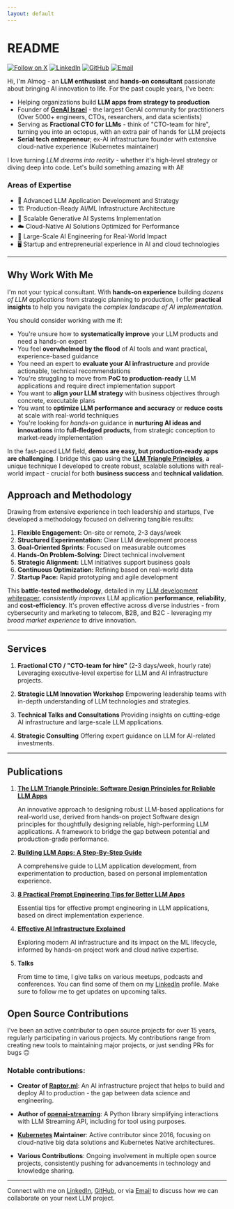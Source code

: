 ```yaml
---
layout: default
---
```


# README

[![Follow on X](https://img.shields.io/badge/@AlmogBaku-000?style=for-the-badge&logo=x&logoColor=white)][x]
[![LinkedIn](https://img.shields.io/badge/LinkedIn-0077B5?style=for-the-badge&logo=linkedin&logoColor=white)][linkedin]
[![GitHub](https://img.shields.io/badge/GitHub-100000?style=for-the-badge&logo=github&logoColor=white)][github]
[![Email](https://img.shields.io/badge/Email-D14836?style=for-the-badge&logo=gmail&logoColor=white)][mailto]

Hi, I'm Almog - an **LLM enthusiast** and **hands-on consultant** passionate about bringing AI innovation to life. For
the past couple years, I've been:

- Helping organizations build **LLM apps from strategy to production**
- Founder of [**GenAI Israel**](https://llm.org.il) - the largest GenAI community for practitioners (Over 5000+
  engineers, CTOs, researchers, and data
  scientists)
- Serving as **Fractional CTO for LLMs** - think of "CTO-team for hire", turning you into an octopus, with
  an extra pair of hands for LLM projects
- **Serial tech entrepreneur**; ex-AI infrastructure founder with extensive cloud-native experience (Kubernetes
  maintainer)

I love turning *LLM dreams into reality* - whether it's high-level strategy or diving deep into code. Let's build
something amazing with AI!

### Areas of Expertise

- 🧠 Advanced LLM Application Development and Strategy
- 🏗️ Production-Ready AI/ML Infrastructure Architecture
- 🌟 Scalable Generative AI Systems Implementation
- ☁️ Cloud-Native AI Solutions Optimized for Performance
- 🚀 Large-Scale AI Engineering for Real-World Impact
- 🖥️ Startup and entrepreneurial experience in AI and cloud technologies

---

## Why Work With Me

I'm not your typical consultant. With **hands-on experience** building *dozens of LLM applications* from strategic
planning to production, I offer **practical insights** to help you navigate the *complex landscape of AI
implementation*.

You should consider working with me if:

- You're unsure how to **systematically improve** your LLM products and need a hands-on expert
- You feel **overwhelmed by the flood** of AI tools and want practical, experience-based guidance
- You need an expert to **evaluate your AI infrastructure** and provide actionable, technical recommendations
- You're struggling to move from **PoC to production-ready** LLM applications and require direct implementation support
- You want to **align your LLM strategy** with business objectives through concrete, executable plans
- You want to **optimize LLM performance and accuracy** or **reduce costs** at scale with real-world techniques
- You're looking for _hands-on_ guidance in **nurturing AI ideas and innovations** into **full-fledged products**, from
  strategic conception to market-ready implementation

In the fast-paced LLM field, **demos are easy, but production-ready apps are challenging**. I bridge this gap using the
[**LLM Triangle Principles**][ltp], a unique technique I developed to create robust, scalable solutions with real-world
impact - crucial for both **business success** and **technical validation**.

## Approach and Methodology

Drawing from extensive experience in tech leadership and startups, I've developed a methodology focused on delivering
tangible results:

1. **Flexible Engagement:** On-site or remote, 2-3 days/week
2. **Structured Experimentation:** Clear LLM development process
3. **Goal-Oriented Sprints:** Focused on measurable outcomes
4. **Hands-On Problem-Solving:** Direct technical involvement
5. **Strategic Alignment:** LLM initiatives support business goals
6. **Continuous Optimization:** Refining based on real-world data
7. **Startup Pace:** Rapid prototyping and agile development

This **battle-tested methodology**, detailed in my [LLM development whitepaper][llm-dev-proc], *consistently improves*
LLM application **performance**, **reliability**, and **cost-efficiency**. It's proven effective across diverse
industries - from cybersecurity and marketing to telecom, B2B, and B2C - leveraging my *broad market experience* to
drive innovation.

---

## Services

1. **Fractional CTO / "CTO-team for hire"** (2-3 days/week, hourly rate)
   Leveraging executive-level expertise for LLM and AI infrastructure projects.

2. **Strategic LLM Innovation Workshop**
   Empowering leadership teams with in-depth understanding of LLM technologies and strategies.

3. **Technical Talks and Consultations**
   Providing insights on cutting-edge AI infrastructure and large-scale LLM applications.

4. **Strategic Consulting**
   Offering expert guidance on LLM for AI-related investments.

---

## Publications

1. **[The LLM Triangle Principle: Software Design Principles for Reliable LLM Apps][ltp]**

   An innovative approach to designing robust LLM-based applications for real-world use, derived from hands-on project
   Software design principles for thoughtfully designing reliable, high-performing LLM applications. A framework to
   bridge the gap between potential and production-grade performance.

2. **[Building LLM Apps: A Step-By-Step Guide][llm-dev-proc]**

   A comprehensive guide to LLM application development, from experimentation to production, based on personal
   implementation experience.


3. **[8 Practical Prompt Engineering Tips for Better LLM Apps][le-tips]**

   Essential tips for effective prompt engineering in LLM applications, based on direct implementation experience.

4. **[Effective AI Infrastructure Explained][ft-platform]**

   Exploring modern AI infrastructure and its impact on the ML lifecycle, informed by hands-on project work and cloud
   native expertise.

5. **Talks**

   From time to time, I give talks on various meetups, podcasts and conferences. You can find some of them on my
   [LinkedIn][linkedin] profile. Make sure to follow me to get updates on upcoming talks.

## Open Source Contributions

I've been an active contributor to open source projects for over 15 years, regularly participating in various projects.
My contributions range from creating new tools to maintaining major projects, or just sending PRs for bugs 🙃

### Notable contributions:

- **Creator of [Raptor.ml](https://github.com/raptor-ml/raptor)**: An AI infrastructure project that helps to build and
  deploy AI to production - the gap between data science and engineering.

- **Author of [openai-streaming](https://github.com/AlmogBaku/openai-streaming)**: A Python library simplifying
  interactions with LLM Streaming API, including for tool using purposes.

- **[Kubernetes](https://kubernetes.io/) Maintainer**: Active contributor since 2016, focusing on cloud-native big data
  solutions and Kubernetes Native architectures.

- **Various Contributions**: Ongoing involvement in multiple open source projects, consistently pushing for advancements
  in technology and knowledge sharing.

---

Connect with me on [LinkedIn][linkedin], [GitHub][github], or via
[Email][mailto] to discuss how we can collaborate on your next LLM project.


[linkedin]: https://www.linkedin.com/in/almogbaku/

[github]: https://github.com/AlmogBaku

[x]: https://x.com/AlmogBaku
[mailto]: mailto:almog.baku@gmail.com

[ltp]: https://towardsdatascience.com/the-llm-triangle-principles-to-architect-reliable-ai-apps-d3753dd8542e

[llm-dev-proc]: https://medium.com/@AlmogBaku/building-llm-apps-a-clear-step-by-step-guide-1fe1e6ef60fd

[le-tips]: https://medium.com/@AlmogBaku/8-practical-prompt-engineering-tips-for-better-llm-apps-430eef9b0950

[ft-platform]: https://towardsdatascience.com/effective-ai-infrastructure-or-why-feature-store-is-not-enough-3b6b47edcd35